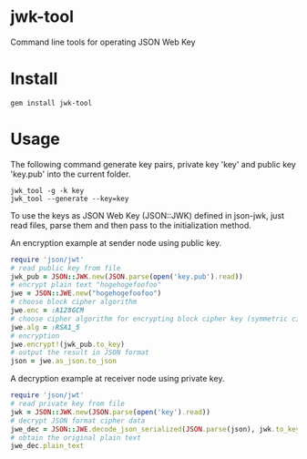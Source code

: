 # jwk-tool

Command line tools for operating JSON Web Key

# Install

    gem install jwk-tool

# Usage

The following command generate key pairs, private key 'key' and public key 'key.pub' into the current folder.

    jwk_tool -g -k key
    jwk_tool --generate --key=key

To use the keys as JSON Web Key (JSON::JWK) defined in json-jwk, just read files, parse them and then pass to the initialization method.

An encryption example at sender node using public key.

```ruby
require 'json/jwt'
# read public key from file
jwk_pub = JSON::JWK.new(JSON.parse(open('key.pub').read))
# encrypt plain text "hogehogefoofoo"
jwe = JSON::JWE.new("hogehogefoofoo")
# choose block cipher algorithm
jwe.enc = :A128GCM
# choose cipher algorithm for encrypting block cipher key (symmetric cipher key)
jwe.alg = :RSA1_5
# encryption
jwe.encrypt!(jwk_pub.to_key)
# output the result in JSON format
json = jwe.as_json.to_json
```

A decryption example at receiver node using private key.

```ruby
require 'json/jwt'
# read private key from file
jwk = JSON::JWK.new(JSON.parse(open('key').read))
# decrypt JSON format cipher data
jwe_dec = JSON::JWE.decode_json_serialized(JSON.parse(json), jwk.to_key)
# obtain the original plain text
jwe_dec.plain_text
```
